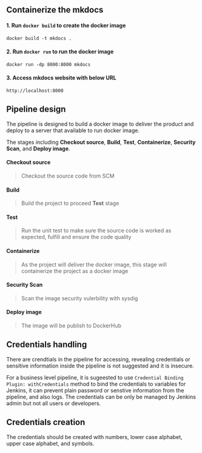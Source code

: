 ## Containerize the mkdocs

#### 1. Run `docker build` to create the docker image
    docker build -t mkdocs .

#### 2. Run `docker run` to run the docker image
    docker run -dp 8000:8000 mkdocs

#### 3. Access mkdocs website with below URL
    http://localhost:8000

## Pipeline design

The pipeline is designed to build a docker image to deliver the product and deploy to a server that available to run docker image.

The stages including **Checkout source**, **Build**, **Test**, **Containerize**, **Security Scan**, and **Deploy image**.

#### Checkout source
> Checkout the source code from SCM

#### Build
> Build the project to proceed **Test** stage

#### Test
> Run the unit test to make sure the source code is worked as expected, fulfill and ensure the code quality

#### Containerize
> As the project will deliver the docker image, this stage will containerize the project as a docker image

#### Security Scan
> Scan the image security vulerbility with sysdig

#### Deploy image
> The image will be publish to DockerHub

## Credentials handling

There are crendtials in the pipeline for accessing, revealing credentials or sensitive information inside the pipeline is not suggested and it is insecure.

For a business level pipeline, it is sugeested to use `Credential Binding Plugin: withCredentials` method to bind the credentials to variables for Jenkins, it can prevent plain password or senstive information from the pipeline, and also logs. The credentials can be only be managed by Jenkins admin but not all users or developers.

## Credentials creation

The credentials should be created with numbers, lower case alphabet, upper case alphabet, and symbols.
